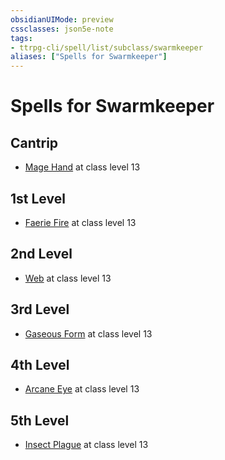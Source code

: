 ```yaml
---
obsidianUIMode: preview
cssclasses: json5e-note
tags:
- ttrpg-cli/spell/list/subclass/swarmkeeper
aliases: ["Spells for Swarmkeeper"]
---
```

# Spells for Swarmkeeper

## Cantrip

- [Mage Hand](3-Mechanics/CLI/spells/mage-hand.md "PHB") at class level 13

## 1st Level

- [Faerie Fire](3-Mechanics/CLI/spells/faerie-fire.md "PHB") at class level 13

## 2nd Level

- [Web](3-Mechanics/CLI/spells/web.md "PHB") at class level 13

## 3rd Level

- [Gaseous Form](3-Mechanics/CLI/spells/gaseous-form.md "PHB") at class level 13

## 4th Level

- [Arcane Eye](3-Mechanics/CLI/spells/arcane-eye.md "PHB") at class level 13

## 5th Level

- [Insect Plague](3-Mechanics/CLI/spells/insect-plague.md "PHB") at class level 13